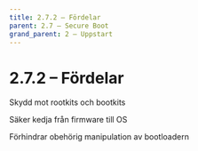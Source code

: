 ```yaml
---
title: 2.7.2 – Fördelar
parent: 2.7 – Secure Boot
grand_parent: 2 – Uppstart
---
```

# 2.7.2 – Fördelar

Skydd mot rootkits och bootkits

Säker kedja från firmware till OS

Förhindrar obehörig manipulation av bootloadern

